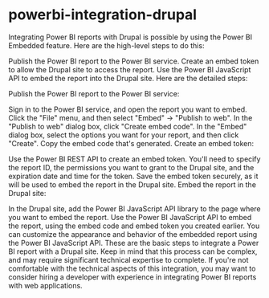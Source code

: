 # powerbi-integration-drupal

Integrating Power BI reports with Drupal is possible by using the Power BI Embedded feature. Here are the high-level steps to do this:

Publish the Power BI report to the Power BI service.
Create an embed token to allow the Drupal site to access the report.
Use the Power BI JavaScript API to embed the report into the Drupal site.
Here are the detailed steps:

Publish the Power BI report to the Power BI service:

Sign in to the Power BI service, and open the report you want to embed.
Click the "File" menu, and then select "Embed" -> "Publish to web".
In the "Publish to web" dialog box, click "Create embed code".
In the "Embed" dialog box, select the options you want for your report, and then click "Create".
Copy the embed code that's generated.
Create an embed token:

Use the Power BI REST API to create an embed token. You'll need to specify the report ID, the permissions you want to grant to the Drupal site, and the expiration date and time for the token.
Save the embed token securely, as it will be used to embed the report in the Drupal site.
Embed the report in the Drupal site:

In the Drupal site, add the Power BI JavaScript API library to the page where you want to embed the report.
Use the Power BI JavaScript API to embed the report, using the embed code and embed token you created earlier.
You can customize the appearance and behavior of the embedded report using the Power BI JavaScript API.
These are the basic steps to integrate a Power BI report with a Drupal site. Keep in mind that this process can be complex, and may require significant technical expertise to complete. If you're not comfortable with the technical aspects of this integration, you may want to consider hiring a developer with experience in integrating Power BI reports with web applications.

